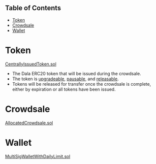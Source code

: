 ## Table of Contents
* [Token](#token)
* [Crowdsale](#crowdsale)
* [Wallet](#wallet)

# Token
[CentrallyIssuedToken.sol](https://github.com/GetDala/dala-smart-contracts/blob/master/contracts/CentrallyIssuedToken.sol)
* The Dala ERC20 token that will be issued during the crowdsale. 
* The token is [upgradeable](https://github.com/GetDala/dala-smart-contracts/blob/master/contracts/UpgradeableToken.sol), [pausable](https://github.com/GetDala/dala-smart-contracts/blob/master/contracts/PausableToken.sol), and [releasable](https://github.com/GetDala/dala-smart-contracts/blob/master/contracts/ReleasableToken.sol). 
* Tokens will be released for transfer once the crowdsale is complete, either by expiration or all tokens have been issued.

# Crowdsale
[AllocatedCrowdsale.sol](https://github.com/GetDala/dala-smart-contracts/blob/master/contracts/AllocatedCrowdsale.sol)

# Wallet
[MultiSigWalletWithDailyLimit.sol](https://github.com/GetDala/dala-smart-contracts/blob/master/contracts/MultiSigWalletWithDailyLimit.sol)
